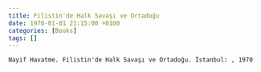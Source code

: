 ```yaml
---
title: Filistin'de Halk Savaşı ve Ortadoğu
date: 1970-01-01 21:15:00 +0100
categories: [Books]
tags: []
---
```


```Nayif Havatme. Filistin'de Halk Savaşı ve Ortadoğu. İstanbul: , 1970```

